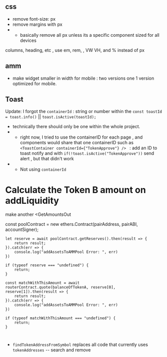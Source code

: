 ## css

- remove font-size: px
- remove margins with px
- - basically remove all px unless its a specific component sized for all devices

columns, heading, etc , use em, rem, , VW VH, and % instead of px

## amm

- make widget smaller in width for mobile : two versions one 1 version optimized for mobile.

## Toast

Update: I forgot the `containerId` : string or number within the `const toastId  = toast.info()` || `toast.isActive(toastId); `

- technically there should only be one <ToastContainer> within the whole project.
- - right now, I tried to use the containerID for each page , and components would share that one containerID such as `<ToastContainer containerId={"TokenApprove"} /> ` : add an ID to toast notify and with `if(!toast.isActive("TokenApprove"))` send alert , but that didn't work
- - Not using `containerId`

# Calculate the Token B amount on addLiquidity

make another <GetAmountsOut

const poolContract = new ethers.Contract(pairAddress, pairABI, accountSigner);

    let reserve = await poolContract.getReserves().then(result => {
        return result;
    }).catch(err => {
        console.log("addAssetsToAMMPool Error: ", err)
    })

    if (typeof reserve === "undefined") {
        return;
    }

    const matchWithThisAmount = await routerContract.quote(balanceOfTokenA, reserve[0], reserve[1]).then(result => {
        return result;
    }).catch(err => {
        console.log("addAssetsToAMMPool Error: ", err)
    })

    if (typeof matchWithThisAmount === "undefined") {
        return;
    }

#

- `findTokenAddressFromSymbol` replaces all code that currently uses `tokenAddresses`
  -- search and remove
